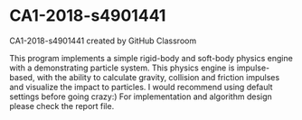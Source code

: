 # CA1-2018-s4901441
CA1-2018-s4901441 created by GitHub Classroom

This program implements a simple rigid-body and soft-body physics engine with a demonstrating particle system. This physics engine is impulse-based, with the ability to calculate gravity, collision and friction impulses and visualize the impact to particles.
I would recommend using default settings before going crazy:)
For implementation and algorithm design please check the report file.
